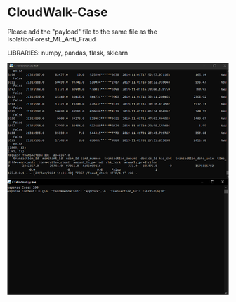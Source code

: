 # CloudWalk-Case

Please add the "payload" file to the same file as the IsolationForest_ML_Anti_Fraud

LIBRARIES: numpy, pandas, flask, sklearn

![alt text](https://github.com/offujimori/CloudWalk-Case/blob/main/Production_AntiFraud.png)

